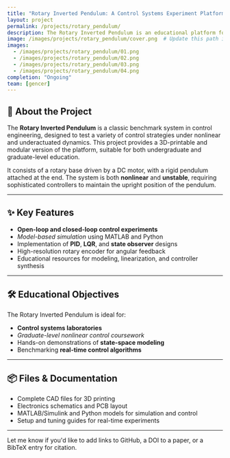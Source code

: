 ```yaml
---
title: "Rotary Inverted Pendulum: A Control Systems Experiment Platform"
layout: project
permalink: /projects/rotary_pendulum/
description: The Rotary Inverted Pendulum is an educational platform for advanced control theory, designed for hands-on experiments in system modeling, LQR, and nonlinear dynamics.
image: /images/projects/rotary_pendulum/cover.png  # Update this path if needed
images:
  - /images/projects/rotary_pendulum/01.png
  - /images/projects/rotary_pendulum/02.png
  - /images/projects/rotary_pendulum/03.png
  - /images/projects/rotary_pendulum/04.png
completion: "Ongoing"
team: [gencer]
---
```


## 🧭 About the Project

The **Rotary Inverted Pendulum** is a classic benchmark system in control engineering, designed to test a variety of control strategies under nonlinear and underactuated dynamics. This project provides a 3D-printable and modular version of the platform, suitable for both undergraduate and graduate-level education.

It consists of a rotary base driven by a DC motor, with a rigid pendulum attached at the end. The system is both **nonlinear** and **unstable**, requiring sophisticated controllers to maintain the upright position of the pendulum.

---

## ✨ Key Features

- **Open-loop and closed-loop control experiments**
- *Model-based simulation* using MATLAB and Python
- Implementation of **PID**, **LQR**, and **state observer** designs
- High-resolution rotary encoder for angular feedback
- Educational resources for modeling, linearization, and controller synthesis

---

## 🛠️ Educational Objectives

The Rotary Inverted Pendulum is ideal for:

- **Control systems laboratories**
- *Graduate-level nonlinear control coursework*
- Hands-on demonstrations of **state-space modeling**
- Benchmarking **real-time control algorithms**

---

## 📦 Files & Documentation

- Complete CAD files for 3D printing
- Electronics schematics and PCB layout
- MATLAB/Simulink and Python models for simulation and control
- Setup and tuning guides for real-time experiments

---

Let me know if you'd like to add links to GitHub, a DOI to a paper, or a BibTeX entry for citation.
